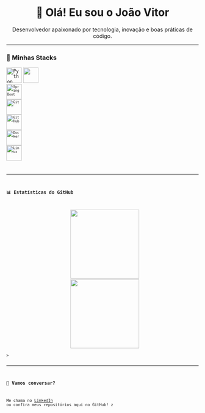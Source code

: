 <h1 align="center">👋 Olá! Eu sou o João Vitor</h1>

<p align="center">
  Desenvolvedor apaixonado por tecnologia, inovação e boas práticas de código.
</p>

---

### 🚀 Minhas Stacks
<code><img width="40px" src="https://cdn.jsdelivr.net/gh/devicons/devicon/icons/python/python-original.svg" title="Python"/></code>
<code><img width="40px" src="https://cdn.jsdelivr.net/gh/devicons/devicon@latest/icons/java/java-original-wordmark.svg" tittle="Java"/><code>
<code><img width="40px" src="https://cdn.jsdelivr.net/gh/devicons/devicon@latest/icons/spring/spring-original-wordmark.svg)" title="SpringBoot"/></code>
<code><img width="40px" src="https://cdn.jsdelivr.net/gh/devicons/devicon/icons/git/git-original.svg" title="Git"/></code>
<code><img width="40px" src="https://cdn.jsdelivr.net/gh/devicons/devicon/icons/github/github-original.svg" title="GitHub"/></code>
<code><img width="40px" src="https://cdn.jsdelivr.net/gh/devicons/devicon/icons/docker/docker-original.svg" title="Docker"/></code>
<code><img width="40px" src="https://cdn.jsdelivr.net/gh/devicons/devicon/icons/linux/linux-original.svg" title="Linux"/></code>
        
---

### 📊 Estatísticas do GitHub

<div align="center">
  <img height="180em" src="https://github-readme-stats.vercel.app/api?username=correa561&show_icons=true&theme=transparent&count_private=true" />
  <img height="180em" src="https://github-readme-stats.vercel.app/api/top-langs/?username=correa561&layout=compact&langs_count=7&theme=transparent"/>
</div>
>

---

### 💬 Vamos conversar?

Me chama no [LinkedIn](www.linkedin.com/in/ryan-vinicius) ou confira meus repositórios aqui no GitHub!
z
